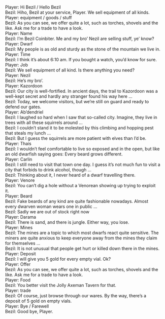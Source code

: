 Player: Hi Bezil / Hello Bezil  
Bezil: Hiho, Bezil at your service, Player. We sell equipment of all kinds.  
Player: equipment / goods / stuff  
Bezil: As you can see, we offer quite a lot, such as torches, shovels and the like. Ask me for a trade to have a look.  
Player: Name  
Bezil: I’m Bezil Coinbiter. Me and my bro’ Nezil are selling stuff, ye’ know?  
Player: Dwarf  
Bezil: My people is as old and sturdy as the stone of the mountain we live in.  
Player: Time  
Bezil: I think it’s about 6:10 am. If you bought a watch, you’d know for sure.  
Player: Job  
Bezil: We sell equipment of all kind. Is there anything you need?  
Player: Nezil  
Bezil: He’s my bro’.  
Player: Kazordoon  
Bezil: Our city is well-fortified. In ancient days, the trail to Kazordoon was a well-kept secret and hardly any stranger found his way here …  
Bezil: Today, we welcome visitors, but we’re still on guard and ready to defend our gates.  
Player: Ab’dendriel  
Bezil: I laughed so hard when I saw that so-called city. Imagine, they live in trees with all these squirrels around …  
Bezil: I couldn’t stand it to be molested by this climbing and hopping pest that steals my lunch …  
Bezil: But I guess the squirrels are more patient with elves than I’d be.  
Player: Thais  
Bezil: I wouldn’t feel comfortable to live so exposed and in the open, but like an old dwarfish saying goes: Every beard grows different.  
Player: Carlin  
Bezil: I still need to visit that town one day. I guess it’s not much fun to visit a city that forbids to drink alcohol, though …  
Bezil: Thinking about it, I never heard of a dwarf travelling there.  
Player: Venore  
Bezil: You can’t dig a hole without a Venorean showing up trying to exploit it.  
Player: Beard  
Bezil: Fake beards of any kind are quite fashionable nowadays. Almost every dwarven woman wears one in public …  
Bezil: Sadly we are out of stock right now  
Player: Darama  
Bezil: There is sand, and there is jungle. Either way, you lose.  
Player: Mines  
Bezil: The mines are a topic to which most dwarfs react quite sensitive. The miners are quite anxious to keep everyone away from the mines they claim for themselves …  
Bezil: It is not unusual that people get hurt or killed down there in the mines.  
Player: Deposit  
Bezil: I will give you 5 gold for every empty vial. Ok?  
Player: Offer  
Bezil: As you can see, we offer quite a lot, such as torches, shovels and the like. Ask me for a trade to have a look.  
Player: Food  
Bezil: You better visit the Jolly Axeman Tavern for that.  
Player: trade  
Bezil: Of course, just browse through our wares. By the way, there’s a deposit of 5 gold on empty vials.  
Player: Bye / Farewell  
Bezil: Good bye, Player.  
